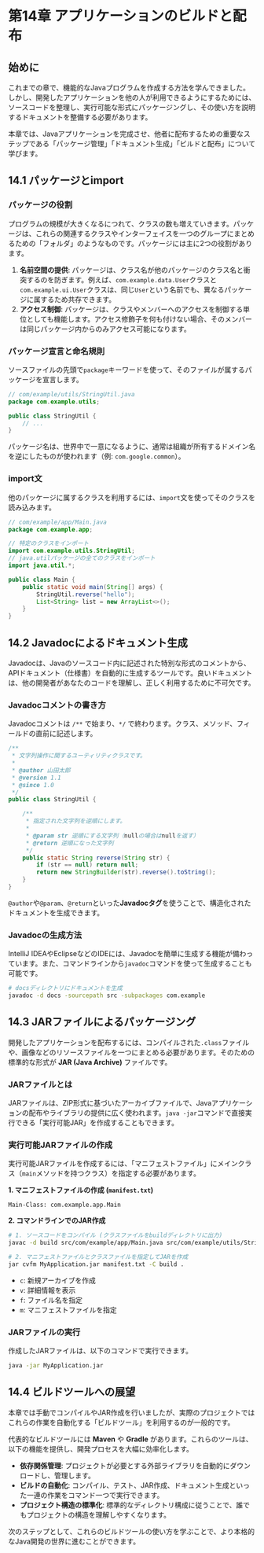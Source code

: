 # 第14章 アプリケーションのビルドと配布

## 始めに

これまでの章で、機能的なJavaプログラムを作成する方法を学んできました。しかし、開発したアプリケーションを他の人が利用できるようにするためには、ソースコードを整理し、実行可能な形式にパッケージングし、その使い方を説明するドキュメントを整備する必要があります。

本章では、Javaアプリケーションを完成させ、他者に配布するための重要なステップである「パッケージ管理」「ドキュメント生成」「ビルドと配布」について学びます。

## 14.1 パッケージとimport

### パッケージの役割

プログラムの規模が大きくなるにつれて、クラスの数も増えていきます。パッケージは、これらの関連するクラスやインターフェイスを一つのグループにまとめるための「フォルダ」のようなものです。パッケージには主に2つの役割があります。

1.  **名前空間の提供**: パッケージは、クラス名が他のパッケージのクラス名と衝突するのを防ぎます。例えば、`com.example.data.User`クラスと`com.example.ui.User`クラスは、同じ`User`という名前でも、異なるパッケージに属するため共存できます。
2.  **アクセス制御**: パッケージは、クラスやメンバーへのアクセスを制御する単位としても機能します。アクセス修飾子を何も付けない場合、そのメンバーは同じパッケージ内からのみアクセス可能になります。

### パッケージ宣言と命名規則

ソースファイルの先頭で`package`キーワードを使って、そのファイルが属するパッケージを宣言します。

```java
// com/example/utils/StringUtil.java
package com.example.utils;

public class StringUtil {
    // ...
}
```

パッケージ名は、世界中で一意になるように、通常は組織が所有するドメイン名を逆にしたものが使われます（例: `com.google.common`）。

### import文

他のパッケージに属するクラスを利用するには、`import`文を使ってそのクラスを読み込みます。

```java
// com/example/app/Main.java
package com.example.app;

// 特定のクラスをインポート
import com.example.utils.StringUtil;
// java.utilパッケージの全てのクラスをインポート
import java.util.*;

public class Main {
    public static void main(String[] args) {
        StringUtil.reverse("hello");
        List<String> list = new ArrayList<>();
    }
}
```

## 14.2 Javadocによるドキュメント生成

Javadocは、Javaのソースコード内に記述された特別な形式のコメントから、APIドキュメント（仕様書）を自動的に生成するツールです。良いドキュメントは、他の開発者があなたのコードを理解し、正しく利用するために不可欠です。

### Javadocコメントの書き方

Javadocコメントは `/**` で始まり、`*/` で終わります。クラス、メソッド、フィールドの直前に記述します。

```java
/**
 * 文字列操作に関するユーティリティクラスです。
 * 
 * @author 山田太郎
 * @version 1.1
 * @since 1.0
 */
public class StringUtil {

    /**
     * 指定された文字列を逆順にします。
     *
     * @param str 逆順にする文字列（nullの場合はnullを返す）
     * @return 逆順になった文字列
     */
    public static String reverse(String str) {
        if (str == null) return null;
        return new StringBuilder(str).reverse().toString();
    }
}
```

`@author`や`@param`、`@return`といった**Javadocタグ**を使うことで、構造化されたドキュメントを生成できます。

### Javadocの生成方法

IntelliJ IDEAやEclipseなどのIDEには、Javadocを簡単に生成する機能が備わっています。また、コマンドラインから`javadoc`コマンドを使って生成することも可能です。

```bash
# docsディレクトリにドキュメントを生成
javadoc -d docs -sourcepath src -subpackages com.example
```

## 14.3 JARファイルによるパッケージング

開発したアプリケーションを配布するには、コンパイルされた`.class`ファイルや、画像などのリソースファイルを一つにまとめる必要があります。そのための標準的な形式が **JAR (Java Archive)** ファイルです。

### JARファイルとは

JARファイルは、ZIP形式に基づいたアーカイブファイルで、Javaアプリケーションの配布やライブラリの提供に広く使われます。`java -jar`コマンドで直接実行できる「実行可能JAR」を作成することもできます。

### 実行可能JARファイルの作成

実行可能JARファイルを作成するには、「マニフェストファイル」にメインクラス（`main`メソッドを持つクラス）を指定する必要があります。

**1. マニフェストファイルの作成 (`manifest.txt`)**

```
Main-Class: com.example.app.Main
```

**2. コマンドラインでのJAR作成**

```bash
# 1. ソースコードをコンパイル (クラスファイルをbuildディレクトリに出力)
javac -d build src/com/example/app/Main.java src/com/example/utils/StringUtil.java

# 2. マニフェストファイルとクラスファイルを指定してJARを作成
jar cvfm MyApplication.jar manifest.txt -C build .
```

*   `c`: 新規アーカイブを作成
*   `v`: 詳細情報を表示
*   `f`: ファイル名を指定
*   `m`: マニフェストファイルを指定

### JARファイルの実行

作成したJARファイルは、以下のコマンドで実行できます。

```bash
java -jar MyApplication.jar
```

## 14.4 ビルドツールへの展望

本章では手動でコンパイルやJAR作成を行いましたが、実際のプロジェクトではこれらの作業を自動化する「ビルドツール」を利用するのが一般的です。

代表的なビルドツールには **Maven** や **Gradle** があります。これらのツールは、以下の機能を提供し、開発プロセスを大幅に効率化します。

*   **依存関係管理**: プロジェクトが必要とする外部ライブラリを自動的にダウンロードし、管理します。
*   **ビルドの自動化**: コンパイル、テスト、JAR作成、ドキュメント生成といった一連の作業をコマンド一つで実行できます。
*   **プロジェクト構造の標準化**: 標準的なディレクトリ構成に従うことで、誰でもプロジェクトの構造を理解しやすくなります。

次のステップとして、これらのビルドツールの使い方を学ぶことで、より本格的なJava開発の世界に進むことができます。
